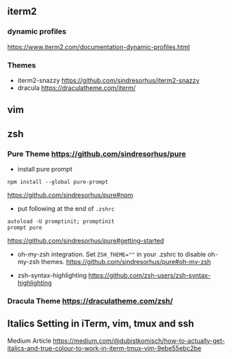 ## iterm2
### dynamic profiles
<https://www.iterm2.com/documentation-dynamic-profiles.html>

### Themes
- iterm2-snazzy <https://github.com/sindresorhus/iterm2-snazzy>
- dracula <https://draculatheme.com/iterm/>


## vim

## zsh
### Pure Theme <https://github.com/sindresorhus/pure>
- install pure prompt

```
npm install --global pure-prompt
```
<https://github.com/sindresorhus/pure#npm>

- put following at the end of `.zshrc`

```
autoload -U promptinit; promptinit
prompt pure
```
<https://github.com/sindresorhus/pure#getting-started>

- oh-my-zsh integration. Set `ZSH_THEME=""` in your .zshrc to disable oh-my-zsh themes.
<https://github.com/sindresorhus/pure#oh-my-zsh>

- zsh-syntax-highlighting <https://github.com/zsh-users/zsh-syntax-highlighting>

### Dracula Theme <https://draculatheme.com/zsh/>


## Italics Setting in iTerm, vim, tmux and ssh
Medium Article <https://medium.com/@dubistkomisch/how-to-actually-get-italics-and-true-colour-to-work-in-iterm-tmux-vim-9ebe55ebc2be>
